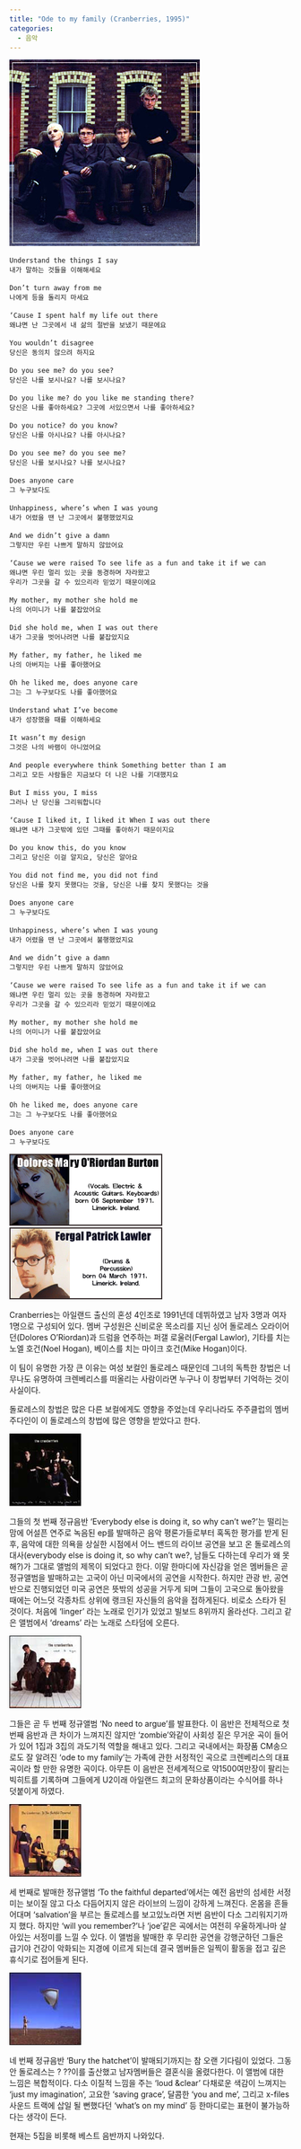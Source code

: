 ```yaml
---
title: "Ode to my family (Cranberries, 1995)"
categories:
  - 음악
---
```


![](/assets/images/posts/2004/07/cranberries.jpg)

```
Understand the things I say
내가 말하는 것들을 이해해세요

Don’t turn away from me
나에게 등을 돌리지 마세요

‘Cause I spent half my life out there
왜냐면 난 그곳에서 내 삶의 절반을 보냈기 때문에요

You wouldn’t disagree
당신은 동의치 않으려 하지요

Do you see me? do you see?
당신은 나를 보시나요? 나를 보시나요?

Do you like me? do you like me standing there?
당신은 나를 좋아하세요? 그곳에 서있으면서 나를 좋아하세요?

Do you notice? do you know?
당신은 나를 아시나요? 나를 아시나요?

Do you see me? do you see me?
당신은 나를 보시나요? 나를 보시나요?

Does anyone care
그 누구보다도

Unhappiness, where’s when I was young
내가 어렸을 땐 난 그곳에서 불행했었지요

And we didn’t give a damn
그렇지만 우린 나쁘게 말하지 않았어요

‘Cause we were raised To see life as a fun and take it if we can
왜냐면 우린 멀리 있는 곳을 동경하며 자라왔고
우리가 그곳을 갈 수 있으리라 믿었기 때문이에요

My mother, my mother she hold me
나의 어미니가 나를 붙잡았어요

Did she hold me, when I was out there
내가 그곳을 벗어나려면 나를 붙잡았지요

My father, my father, he liked me
나의 아버지는 나를 좋아했어요

Oh he liked me, does anyone care
그는 그 누구보다도 나를 좋아했어요

Understand what I’ve become
내가 성장했을 때를 이해하세요

It wasn’t my design
그것은 나의 바램이 아니었어요

And people everywhere think Something better than I am
그리고 모든 사람들은 지금보다 더 나은 나를 기대했지요

But I miss you, I miss
그러나 난 당신을 그리워합니다

‘Cause I liked it, I liked it When I was out there
왜냐면 내가 그곳밖에 있던 그때를 좋아하기 때문이지요

Do you know this, do you know
그리고 당신은 이걸 알지요, 당신은 알아요

You did not find me, you did not find
당신은 나를 찾지 못했다는 것을, 당신은 나를 찾지 못했다는 것을

Does anyone care
그 누구보다도

Unhappiness, where’s when I was young
내가 어렸을 땐 난 그곳에서 불행했었지요

And we didn’t give a damn
그렇지만 우린 나쁘게 말하지 않았어요

‘Cause we were raised To see life as a fun and take it if we can
왜냐면 우린 멀리 있는 곳을 동경하며 자라왔고
우리가 그곳을 갈 수 있으리라 믿었기 때문이에요

My mother, my mother she hold me
나의 어미니가 나를 붙잡았어요

Did she hold me, when I was out there
내가 그곳을 벗어나려면 나를 붙잡았지요

My father, my father, he liked me
나의 아버지는 나를 좋아했어요

Oh he liked me, does anyone care
그는 그 누구보다도 나를 좋아했어요

Does anyone care
그 누구보다도
```

![](/assets/images/posts/2004/07/cranberries-dolores.gif)
![](/assets/images/posts/2004/07/cranberries-fergal.gif)

Cranberries는 아일랜드 출신의 혼성 4인조로 1991년데 데뷔하였고 남자 3명과 여자 1명으로 구성되어 있다. 멤버 구성원은 신비로운 목소리를 지닌 싱어 돌로레스 오라이어던(Dolores O’Riordan)과 드럼을 연주하는 퍼갤 로울러(Fergal Lawlor), 기타를 치는 노엘 호건(Noel Hogan), 베이스를 치는 마이크 호건(Mike Hogan)이다.

이 팀이 유명한 가장 큰 이유는 여성 보컬인 돌로레스 때문인데 그녀의 독특한 창법은 너무나도 유명하여 크렌베리스를 떠올리는 사람이라면 누구나 이 창법부터 기억하는 것이 사실이다.

돌로레스의 창법은 많은 다른 보컬에게도 영향을 주었는데 우리나라도 주주클럽의 멤버 주다인이 이 돌로레스의 창법에 많은 영향을 받았다고 한다.

![](/assets/images/posts/2004/07/cb1-everybody-else-is-doing-it.jpg)

그들의 첫 번째 정규음반 ‘Everybody else is doing it, so why can’t we?’는 떨리는 맘에 어설픈 연주로 녹음된 ep를 발매하곤 음악 평론가들로부터 혹독한 평가를 받게 된 후, 음악에 대한 의욕을 상실한 시점에서 어느 밴드의 라이브 공연을 보고 온 돌로레스의 대사(everybody else is doing it, so why can’t we?, 남들도 다하는데 우리가 왜 못해?)가 그대로 앨범의 제목이 되었다고 한다. 이말 한마디에 자신감을 얻은 멤버들은 곧 정규앨범을 발매하고는 고국이 아닌 미국에서의 공연을 시작한다. 하지만 관광 반, 공연 반으로 진행되었던 미국 공연은 뜻밖의 성공을 거두게 되며 그들이 고국으로 돌아왔을 때에는 어느덧 각종차트 상위에 랭크된 자신들의 음악을 접하게된다. 비로소 스타가 된 것이다. 처음에 ‘linger’ 라는 노래로 인기가 있었고 빌보드 8위까지 올라선다. 그리고 같은 앨범에서 ‘dreams’ 라는 노래로 스타덤에 오른다.

![](/assets/images/posts/2004/07/cb2-no-need-to-argue.jpg)

그들은 곧 두 번째 정규앨범 ‘No need to argue’를 발표한다. 이 음반은 전체적으로 첫 번째 음반과 큰 차이가 느껴지진 않지만 ‘zombie’와같이 사회성 짙은 무거운 곡이 들어가 있어 1집과 3집의 과도기적 역할을 해내고 있다. 그리고 국내에서는 화장품 CM송으로도 잘 알려진 ‘ode to my family’는 가족에 관한 서정적인 곡으로 크렌베리스의 대표곡이라 할 만한 유명한 곡이다. 아무튼 이 음반은 전세계적으로 약1500여만장이 팔리는 빅히트를 기록하며 그들에게 U2이래 아일랜드 최고의 문화상품이라는 수식어를 하나 덧붙이게 하였다.

![](/assets/images/posts/2004/07/cb3-to-the-faithful-departed.jpg)

세 번째로 발매한 정규앨범 ‘To the faithful departed’에서는 예전 음반의 섬세한 서정미는 보이질 않고 다소 다듬어지지 않은 라이브의 느낌이 강하게 느껴진다. 온몸을 흔들어대며 ‘salvation’을 부르는 돌로레스를 보고있노라면 저번 음반이 다소 그리워지기까지 했다. 하지만 ‘will you remember?’나 ‘joe’같은 곡에서는 여전히 우울하게나마 살아있는 서정미를 느낄 수 있다. 이 앨범을 발매한 후 무리한 공연을 강행군하던 그들은 급기야 건강이 악화되는 지경에 이르게 되는데 결국 멤버들은 일찍이 활동을 접고 깊은 휴식기로 접어들게 된다.

![](/assets/images/posts/2004/07/cb4-bury-the-hatchet.jpg)

네 번째 정규음반 ‘Bury the hatchet’이 발매되기까지는 참 오랜 기다림이 있었다. 그동안 돌로레스는 ?
??이를 출산했고 남자멤버들은 결혼식을 올렸다한다. 이 앨범에 대한 느낌은 복합적이다. 다소 이질적 느낌을 주는 ‘loud &clear’ 다채로운 색감이 느껴지는 ‘just my imagination’, 고요한 ‘saving grace’, 달콤한 ‘you and me’, 그리고 x-files사운드 트랙에 삽일 될 뻔했다던 ‘what’s on my mind’ 등 한마디로는 표현이 불가능하다는 생각이 든다.

현재는 5집을 비롯해 베스트 음반까지 나와있다.
